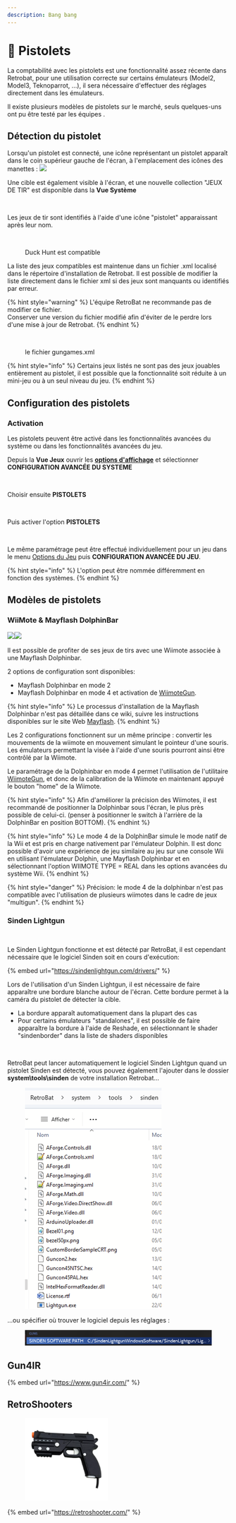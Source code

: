 ```yaml
---
description: Bang bang
---
```


# 🔫 Pistolets

La comptabilité avec les pistolets est une fonctionnalité assez récente dans Retrobat, pour une utilisation correcte sur certains émulateurs (Model2, Model3, Teknoparrot, ...), il sera nécessaire d'effectuer des réglages directement dans les émulateurs.

Il existe plusieurs modèles de pistolets sur le marché, seuls quelques-uns ont pu être testé par les équipes .

## Détection du pistolet

Lorsqu'un pistolet est connecté, une icône représentant un pistolet apparaît dans le coin supérieur gauche de l'écran, à l'emplacement des icônes des manettes : ![](<../../../.gitbook/assets/image (4).png>)

Une cible est également visible à l'écran, et une nouvelle collection "JEUX DE TIR" est disponible dans la **Vue Système**

<div align="left"><figure><img src="https://i.imgur.com/5gj5x6L.png" alt=""><figcaption></figcaption></figure></div>

Les jeux de tir sont identifiés à l'aide d'une icône "pistolet" apparaissant après leur nom.

<div align="left"><figure><img src="https://i.imgur.com/rbFVyjA.png" alt=""><figcaption><p>Duck Hunt est compatible</p></figcaption></figure></div>

La liste des jeux compatibles est maintenue dans un fichier .xml localisé dans le répertoire d'installation de Retrobat. Il est possible de modifier la liste directement dans le fichier xml si des jeux sont manquants ou identifiés par erreur.

{% hint style="warning" %}
L'équipe RetroBat ne recommande pas de modifier ce fichier.\
Conserver une version du fichier modifié afin d'éviter de le perdre lors d'une mise à jour de Retrobat.
{% endhint %}

<div align="left"><figure><img src="https://i.imgur.com/2wr4B4z.png" alt=""><figcaption><p>le fichier gungames.xml</p></figcaption></figure></div>

{% hint style="info" %}
Certains jeux listés ne sont pas des jeux jouables entièrement au pistolet, il est possible que la fonctionnalité soit réduite à un mini-jeu ou à un seul niveau du jeu.
{% endhint %}

## Configuration des pistolets

### Activation

Les pistolets peuvent être activé dans les fonctionnalités avancées du système ou dans les fonctionnalités avancées du jeu.

Depuis la **Vue Jeux** ouvrir les [**options d'affichage**](../../../navigation/view-options.md) et sélectionner **CONFIGURATION AVANCÉE DU SYSTEME**

<div align="left"><figure><img src="https://i.imgur.com/NBikXXF.png" alt=""><figcaption></figcaption></figure></div>

Choisir ensuite **PISTOLETS**

<div align="left"><figure><img src="https://i.imgur.com/WhOqC4X.png" alt=""><figcaption></figcaption></figure></div>

Puis activer l'option **PISTOLETS**

<div align="left"><figure><img src="https://i.imgur.com/0oVtDWf.png" alt=""><figcaption></figcaption></figure></div>

Le même paramétrage peut être effectué individuellement pour un jeu dans le menu [Options du Jeu](../../../navigation/game-options.md#configuration-avancee-du-jeu) puis **CONFIGURATION AVANCÉE DU JEU**.

{% hint style="info" %}
L'option peut être nommée différemment en fonction des systèmes.
{% endhint %}

## Modèles de pistolets

### WiiMote & Mayflash DolphinBar

![](<../../../.gitbook/assets/image (30).png>)![](<../../../.gitbook/assets/image (18).png>)

Il est possible de profiter de ses jeux de tirs avec une Wiimote associée à une Mayflash Dolphinbar.

2 options de configuration sont disponibles:

* Mayflash Dolphinbar en mode 2
* Mayflash Dolphinbar en mode 4 et activation de [WiimoteGun](wiimotegun.md).

{% hint style="info" %}
Le processus d'installation de la Mayflash Dolphinbar n'est pas détaillée dans ce wiki, suivre les instructions disponibles sur le site Web [Mayflash](https://www.mayflash.com/product/6.html).
{% endhint %}

Les 2 configurations fonctionnent sur un même principe : convertir les mouvements de la wiimote en mouvement simulant le pointeur d'une souris. Les émulateurs permettant la visée à l'aide d'une souris pourront ainsi être contrôlé par la Wiimote.

Le paramétrage de la Dolphinbar en mode 4 permet l'utilisation de l'utilitaire [WiimoteGun](wiimotegun.md), et donc de la calibration de la Wiimote en maintenant appuyé le bouton "home" de la Wiimote.

{% hint style="info" %}
Afin d'améliorer la précision des Wiimotes, il est recommandé de positionner la Dolphinbar sous l'écran, le plus près possible de celui-ci. (penser à positionner le switch à l'arrière de la DolphinBar en position BOTTOM).
{% endhint %}

{% hint style="info" %}
Le mode 4 de la DolphinBar simule le mode natif de la Wii et est pris en charge nativement par l'émulateur Dolphin. Il est donc possible d'avoir une expérience de jeu similaire au jeu sur une console Wii  en utilisant l'émulateur Dolphin, une Mayflash Dolphinbar et en sélectionnant l'option WIIMOTE TYPE = REAL dans les options avancées du système Wii.
{% endhint %}

{% hint style="danger" %}
Précision: le mode 4 de la dolphinbar n'est pas compatible avec l'utilisation de plusieurs wiimotes dans le cadre de jeux "multigun".
{% endhint %}

### Sinden Lightgun

<div align="left"><figure><img src="https://i.imgur.com/B4s3AIf.png" alt="" width="188"><figcaption></figcaption></figure></div>

Le Sinden Lightgun fonctionne et est détecté par RetroBat, il est cependant nécessaire que le logiciel Sinden soit en cours d'exécution:

{% embed url="https://sindenlightgun.com/drivers/" %}

Lors de l'utilisation d'un Sinden Lightgun, il est nécessaire de faire apparaître une bordure blanche autour de l'écran. Cette bordure permet à la caméra du pistolet de détecter la cible.

* La bordure apparaît automatiquement dans la plupart des cas
* Pour certains émulateurs "standalones", il est possible de faire apparaître la bordure à l'aide de Reshade, en sélectionnant le shader "sindenborder" dans la liste de shaders disponibles

<div align="left"><figure><img src="https://i.imgur.com/YccMTvk.png" alt=""><figcaption></figcaption></figure></div>

RetroBat peut lancer automatiquement le logiciel Sinden Lightgun quand un pistolet Sinden est détecté, vous pouvez également l'ajouter dans le dossier **system\tools\sinden** de votre installation Retrobat...&#x20;

<div align="left"><figure><img src="../../../.gitbook/assets/5cAaTW4.png" alt=""><figcaption></figcaption></figure></div>

...ou spécifier où trouver le logiciel depuis les réglages :

<div align="left"><figure><img src="../../../.gitbook/assets/cjofFh6.png" alt=""><figcaption></figcaption></figure></div>

## Gun4IR

{% embed url="https://www.gun4ir.com/" %}

## RetroShooters <a href="#retroshooters" id="retroshooters"></a>

<div align="left"><figure><img src="../../../.gitbook/assets/qkz0rwl.png" alt="" width="188"><figcaption></figcaption></figure></div>

{% embed url="https://retroshooter.com/" %}
